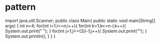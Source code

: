 # pattern
import java.util.Scanner;
public class Main{
    public static void main(String[] args) {
        int n=4;
        for(int i=1;i<=n;i++){
            for(int k=1;k<=n-i;k++){
                System.out.print(" ");
            }
            for(int j=1;j<=(2*i)-1;j++){
                System.out.print("*");
            }
            System.out.println();
        }
    }
}    
